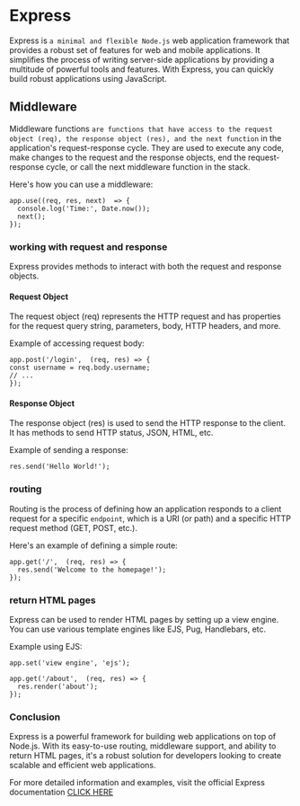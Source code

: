 # Express

Express is `a minimal and flexible Node.js` web application framework that provides a robust set of features for web and mobile applications. It simplifies the process of writing server-side applications by providing a multitude of powerful tools and features. With Express, you can quickly build robust applications using JavaScript.

## Middleware

Middleware functions `are functions that have access to the request object (req), the response object (res), and the next function` in the application's request-response cycle. They are used to execute any code, make changes to the request and the response objects, end the request-response cycle, or call the next middleware function in the stack.

Here's how you can use a middleware:

```Js
app.use((req, res, next)  => {
  console.log('Time:', Date.now());
  next();
});
```

### working with request and response

Express provides methods to interact with both the request and response objects.

#### Request Object

The request object (req) represents the HTTP request and has properties for the request query string, parameters, body, HTTP headers, and more.

Example of accessing request body:

```Js
app.post('/login',  (req, res) => {
const username = req.body.username;
// ...
});
```

#### Response Object

The response object (res) is used to send the HTTP response to the client. It has methods to send HTTP status, JSON, HTML, etc.

Example of sending a response:

```Js
res.send('Hello World!');

```

### routing

Routing is the process of defining how an application responds to a client request for a specific `endpoint`, which is a URI (or path) and a specific HTTP request method (GET, POST, etc.).

Here's an example of defining a simple route:

```Js
app.get('/',  (req, res) => {
  res.send('Welcome to the homepage!');
});

```

### return HTML pages

Express can be used to render HTML pages by setting up a view engine. You can use various template engines like EJS, Pug, Handlebars, etc.

Example using EJS:

```Js
app.set('view engine', 'ejs');

app.get('/about',  (req, res) => {
  res.render('about');
});

```

### Conclusion

Express is a powerful framework for building web applications on top of Node.js. With its easy-to-use routing, middleware support, and ability to return HTML pages, it's a robust solution for developers looking to create scalable and efficient web applications.

For more detailed information and examples, visit the official Express documentation [CLICK HERE](https://expressjs.com/)
